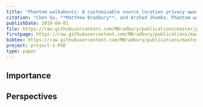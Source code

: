 ```yaml
---
title: "Phantom walkabouts: A customisable source location privacy aware routing protocol for wireless sensor networks"
citation: "Chen Gu, **Matthew Bradbury**, and Arshad Jhumka. Phantom walkabouts: A customisable source location privacy aware routing protocol for wireless sensor networks. *Concurrency and Computation: Practice and Experience*, 31(20):e5304, 2019. [doi:10.1002/cpe.5304](https://doi.org/10.1002/cpe.5304)."
publishDate: 2019-04-01
file: https://raw.githubusercontent.com/MBradbury/publications/master/papers/CCPE2019.pdf
firstpage: https://raw.githubusercontent.com/MBradbury/publications/master/firstpages/CCPE2019.svg
bibtex: https://raw.githubusercontent.com/MBradbury/publications/master/bibtex/Gu_2019_Phantomwalkabouts_customisable.bib
project: project-1-PhD
type: paper
---
```


<!-- readmore -->

## Importance

## Perspectives


